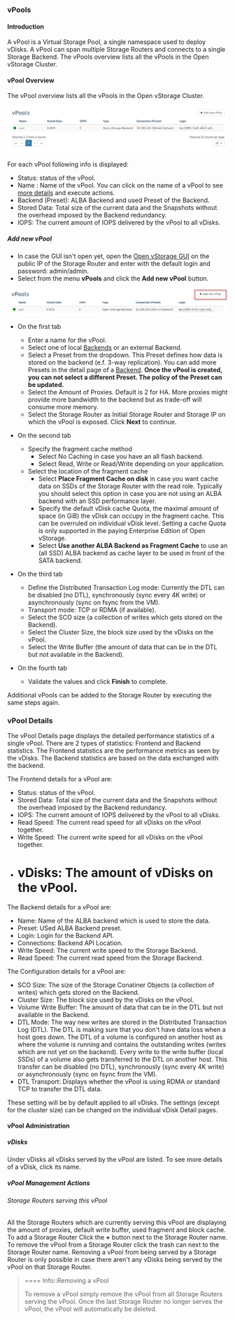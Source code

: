 ### vPools

#### Introduction

A vPool is a Virtual Storage Pool, a single namespace  used to deploy
vDisks. A vPool can span multiple Storage Routers and connects to a single
Storage Backend. The vPools overview lists all the vPools in the Open
vStorage Cluster.

#### vPool Overview

The vPool overview lists all the vPools in the Open vStorage Cluster.

![](../../Images/vpool_overview.png)


For each vPool following info is displayed:
-   Status: status of the vPool.
-   Name : Name of the vPool. You can click on the name of a vPool to see [more details](#details) and execute actions.
-   Backend (Preset): ALBA Backend and used Preset of the Backend.
-   Stored Data: Total size of the current data and the Snapshots without the overhead imposed by the Backend redundancy.
-   IOPS: The current amount of IOPS delivered by the vPool to all vDisks.

##### <a name="addvpool"></a>Add new vPool

-   In case the GUI isn't open yet, open the [Open vStorage
    GUI](Administration/usingthegui.md) on the public IP of the Storage Router and
    enter with the default login and password: admin/admin.
-   Select from the menu **vPools** and click the **Add new vPool** button.

![](../../Images/addnewvpool.png)


-   On the first tab
	-   Enter a name for the vPool.
    -   Select one of local [Backends](backends.md) or an external Backend. 
    -	Select a Preset from  the dropdown. This Preset defines how data is stored on the backend (e.f. 3-way replication). You can add more Presets in the detail page of a [Backend](backends.md#presets). **Once the vPool is created, you can not select a different Preset. The policy of the Preset can be updated.**
	-	Select the Amount of Proxies. Default is 2 for HA. More proxies might provide more bandwidth to the backend but as trade-off will consume more memory.
	-   Select the Storage Router as Initial Storage Router and Storage IP on which the vPool is exposed. Click **Next** to continue.
-   On the second tab
    -   Specify the fragment cache method
        - Select No Caching in case you have an all flash backend.
        - Select Read, Write or Read/Write depending on your application.
    -   Select the location of the fragment cache
        - Select **Place Fragment Cache on disk** in case you want cache data on SSDs of the Storage Router with the read role. Typically you should select this option in case you are not using an ALBA backend with an SSD performance layer.
		- Specify the default vDisk cache Quota, the maximal amount of  space (in GiB) the vDisk can occupy in the fragment cache. This can be overruled on individual vDisk level. Setting a cache Quota is only supported in the paying Enterprise Edition of Open vStorage.
        - Select **Use another ALBA Backend as Fragment Cache** to use an (all SSD) ALBA backend as cache layer to be used in front of the SATA backend.		
-   On the third tab
    -   Define the Distributed Transaction Log mode: Currently the DTL can be disabled (no DTL), synchronously (sync every 4K write) or asynchronously (sync on fsync from the VM).
    -   Transport mode: TCP or RDMA (if available).
    -   Select the SCO size (a collection of writes which gets stored on the Backend).
    -   Select the Cluster Size, the block size used by the vDisks on the vPool.
    -   Select the Write Buffer (the amount of data that can be in the DTL but not available in the Backend).

-   On the fourth tab
    -   Validate the values and click **Finish** to complete.

Additional vPools can be added to the Storage Router by executing the
same steps again.


### <a name="details"></a>vPool Details

The vPool Details page displays the detailed performance statistics of a
single vPool. There are 2 types of statistics: Frontend and Backend
statistics. The Frontend statistics are the performance metrics as seen
by the vDisks. The Backend statistics are based on the data exchanged with the backend.

The Frontend details for a vPool are:

-   Status: status of the vPool.
-   Stored Data: Total size of the current data and the Snapshots
    without the overhead imposed by the Backend redundancy.
-   IOPS: The current amount of IOPS delivered by the vPool to all
    vDisks.
-   Read Speed: The current read speed for all vDisks on the vPool
    together.
-   Write Speed: The current write speed for all vDisks on the vPool
    together.
-   # vDisks: The amount of vDisks on the vPool.

The Backend details for a vPool are:

-   Name: Name of the ALBA backend which is used to store the data.
-   Preset: USed ALBA Backend preset.
- 	Login: Login for the Backend API.
-   Connections: Backend API Location.
-   Write Speed: The current write speed to the Storage Backend.
-   Read Speed: The current read speed from the Storage Backend.

The Configuration details for a vPool are:

-   SCO Size: The size of the Storage Conatiner Objects (a collection of writes) which gets stored on the Backend.
-   Cluster Size: The block size used by the vDisks on the vPool.
-   Volume Write Buffer: The amount of data that can be in the DTL but not available in the Backend.
-   DTL Mode: The way new writes are stored in the Distributed Transaction Log (DTL). The DTL is making sure that you don't have data loss when a host goes down. The DTL of a volume is configured on another host as where the volume is running and contains the outstanding writes (writes which are not yet on the backend). Every write to the write buffer (local SSDs) of a volume also gets transferred to the DTL on another host. This transfer can be disabled (no DTL), synchronously (sync every 4K write) or asynchronously (sync on fsync from the VM).
-   DTL Transport: Displays whether the vPool is using RDMA or standard TCP to transfer the DTL data.

These setting will be by default applied to all vDisks. The settings (except for the cluster size) can be changed on the individual vDisk Detail pages.

#### vPool Administration

##### vDisks

Under vDisks all vDisks served by the vPool are listed. To see more
details of a vDisk, click its name.

##### vPool Management Actions

###### Storage Routers serving this vPool

All the Storage Routers which are currently serving this vPool are displaying the amount of proxies, default write buffer, used fragment and block cache.
To add a Storage Router Click the **+** button next to the Storage Router name.
To remove the vPool from a Storage Router click the trash can next to the Storage Router name. Removing a vPool from being served by
a Storage Router is only possible in case there aren't any vDisks being served by
the vPool on that Storage Router.

> ==== Info::Removing a vPool
> 
> To remove a vPool simply remove the vPool from all Storage Routers serving the vPool. Once the last Storage Router no longer serves the vPool, the vPool will automatically be deleted.